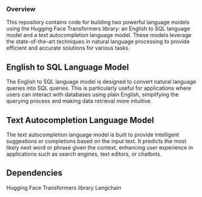### Overview
This repository contains code for building two powerful language models using the Hugging Face Transformers library: an English to SQL language model and a text autocompletion language model. These models leverage the state-of-the-art techniques in natural language processing to provide efficient and accurate solutions for various tasks.

## English to SQL Language Model
The English to SQL language model is designed to convert natural language queries into SQL queries. This is particularly useful for applications where users can interact with databases using plain English, simplifying the querying process and making data retrieval more intuitive.

## Text Autocompletion Language Model
The text autocompletion language model is built to provide intelligent suggestions or completions based on the input text. It predicts the most likely next word or phrase given the context, enhancing user experience in applications such as search engines, text editors, or chatbots.

## Dependencies
Hugging Face Transformers library
Langchain
